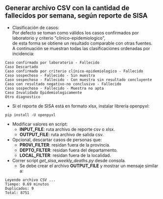## Generar archivo CSV con la cantidad de fallecidos por semana, según reporte de SISA
- Clasificación de casos:<br/>
Por defecto se toman como válidos los casos confirmados por laboratorio y criterio "clínico-epidemiologico",<br/>
de esta forma se obtiene un resultado comparable con otras fuentes.<br/>A continuación se muestran todas las clasificaciones ordenadas por incidencia:
```
Caso confirmado por laboratorio - Fallecido
Caso Descartado
Caso confirmado por criterio clínico-epidemiologico - Fallecido
Caso sospechoso - Fallecido - Sin muestra
Caso sospechoso - Fallecido - Con muestra sin resultado concluyente
Caso con resultado negativo-no conclusivo - Fallecido
Caso sospechoso - Fallecido - Muestra no apta
Caso Invalidado Epidemiologicamente
Otro diagnostico
```
- Si el reporte de SISA está en formato xlsx, instalar librería openpyxl:
```
pip install -U openpyxl
```
- Modificar valores en script:
    - **INPUT_FILE**: ruta archivo de reporte csv o xlsx.
    - **OUTPUT_FILE**: ruta archivo de salida csv.
- Opcional, descartar casos de personas que:
    - **PROVI_FILTER**: residan fuera de la provincia.
    - **DEPTO_FILTER**: residan fuera del departamento.
    - **LOCAL_FILTER**: residan fuera de la localidad.
- Correr script *get_sisa_weekly_deaths.py* desde consola.
    - Se debe crear el archivo **OUTPUT_FILE** y mostrar un mensaje similar a:
```
Leyendo archivo CSV ...
Tiempo: 0.69 minutos
Duplicados: 9
Total: 8751
```
